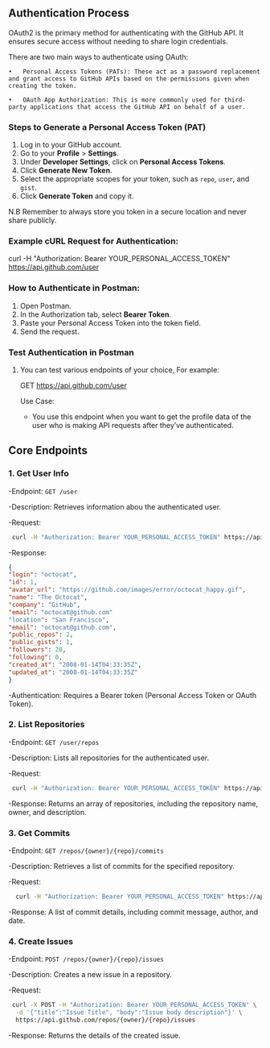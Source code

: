 ## Authentication Process
OAuth2 is the primary method for authenticating with the GitHub API. It ensures secure access without needing to share login credentials.

There are two main ways to authenticate using OAuth:


	•	Personal Access Tokens (PATs): These act as a password replacement and grant access to GitHub APIs based on the permissions given when creating the token.
 
	•	OAuth App Authorization: This is more commonly used for third-party applications that access the GitHub API on behalf of a user.


### Steps to Generate a Personal Access Token (PAT)
1. Log in to your GitHub account.
2. Go to your **Profile** > **Settings**.
3. Under **Developer Settings**, click on **Personal Access Tokens**.
4. Click **Generate New Token**.
5. Select the appropriate scopes for your token, such as `repo`, `user`, and `gist`.
6. Click **Generate Token** and copy it.

N.B Remember to always store you token in a secure location and never share publicly.

### Example cURL Request for Authentication:
curl -H "Authorization: Bearer YOUR_PERSONAL_ACCESS_TOKEN" https://api.github.com/user

### How to Authenticate in Postman:
1. Open Postman.
2. In the Authorization tab, select **Bearer Token**.
3. Paste your Personal Access Token into the token field.
4. Send the request.

### Test Authentication in Postman
1. You can test various endpoints of your choice,
   For example:

   GET https://api.github.com/user

   Use Case:
   - You use this endpoint when you want to get the profile data of the user who is making API requests      after they’ve authenticated.

## Core Endpoints  
### 1. Get User Info
   
   -Endpoint: `GET /user`
   
   -Description: Retrieves information abou the authenticated user.
   
   -Request:
     
  ```bash
   curl -H "Authorization: Bearer YOUR_PERSONAL_ACCESS_TOKEN" https://api.github.com/user
  ```
     
   -Response:

  ```json
{
  "login": "octocat",
  "id": 1,
  "avatar_url": "https://github.com/images/error/octocat_happy.gif",
  "name": "The Octocat",
  "company": "GitHub",
  "email": "octocat@github.com"
  "location": "San Francisco",
  "email": "octocat@github.com",
  "public_repos": 2,
  "public_gists": 1,
  "followers": 20,
  "following": 0,
  "created_at": "2008-01-14T04:33:35Z",
  "updated_at": "2008-01-14T04:33:35Z"
}
```
  -Authentication: Requires a Bearer token (Personal Access Token or OAuth Token).

### 2. List Repositories

   -Endpoint: `GET /user/repos`

   -Description: Lists all repositories for the authenticated user.

   -Request:

   ```bash
    curl -H "Authorization: Bearer YOUR_PERSONAL_ACCESS_TOKEN" https://api.github.com/user/repos
  ```
   -Response: Returns an array of repositories, including the repository name, owner, and description.

### 3. Get Commits  

   -Endpoint: `GET /repos/{owner}/{repo}/commits`

   -Description: Retrieves a list of commits for the specified repository.

   -Request:

  ```bash
    curl -H "Authorization: Bearer YOUR_PERSONAL_ACCESS_TOKEN" https://api.github.com/repos/{owner}/{repo}/commits
  ```

   -Response: A list of commit details, including commit message, author, and date.

### 4. Create Issues

   -Endpoint: `POST /repos/{owner}/{repo}/issues`

   -Description: Creates a new issue in a repository.

   -Request:

   ```bash
    curl -X POST -H "Authorization: Bearer YOUR_PERSONAL_ACCESS_TOKEN" \
     -d '{"title":"Issue Title", "body":"Issue body description"}' \
     https://api.github.com/repos/{owner}/{repo}/issues
  ```
   -Response: Returns the details of the created issue.
  
 

    
     

  
   
